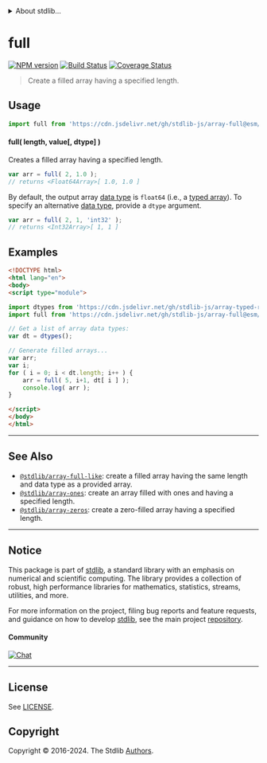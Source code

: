 <!--

@license Apache-2.0

Copyright (c) 2024 The Stdlib Authors.

Licensed under the Apache License, Version 2.0 (the "License");
you may not use this file except in compliance with the License.
You may obtain a copy of the License at

   http://www.apache.org/licenses/LICENSE-2.0

Unless required by applicable law or agreed to in writing, software
distributed under the License is distributed on an "AS IS" BASIS,
WITHOUT WARRANTIES OR CONDITIONS OF ANY KIND, either express or implied.
See the License for the specific language governing permissions and
limitations under the License.

-->


<details>
  <summary>
    About stdlib...
  </summary>
  <p>We believe in a future in which the web is a preferred environment for numerical computation. To help realize this future, we've built stdlib. stdlib is a standard library, with an emphasis on numerical and scientific computation, written in JavaScript (and C) for execution in browsers and in Node.js.</p>
  <p>The library is fully decomposable, being architected in such a way that you can swap out and mix and match APIs and functionality to cater to your exact preferences and use cases.</p>
  <p>When you use stdlib, you can be absolutely certain that you are using the most thorough, rigorous, well-written, studied, documented, tested, measured, and high-quality code out there.</p>
  <p>To join us in bringing numerical computing to the web, get started by checking us out on <a href="https://github.com/stdlib-js/stdlib">GitHub</a>, and please consider <a href="https://opencollective.com/stdlib">financially supporting stdlib</a>. We greatly appreciate your continued support!</p>
</details>

# full

[![NPM version][npm-image]][npm-url] [![Build Status][test-image]][test-url] [![Coverage Status][coverage-image]][coverage-url] <!-- [![dependencies][dependencies-image]][dependencies-url] -->

> Create a filled array having a specified length.

<!-- Section to include introductory text. Make sure to keep an empty line after the intro `section` element and another before the `/section` close. -->

<section class="intro">

</section>

<!-- /.intro -->

<!-- Package usage documentation. -->



<section class="usage">

## Usage

```javascript
import full from 'https://cdn.jsdelivr.net/gh/stdlib-js/array-full@esm/index.mjs';
```

#### full( length, value\[, dtype] )

Creates a filled array having a specified length.

```javascript
var arr = full( 2, 1.0 );
// returns <Float64Array>[ 1.0, 1.0 ]
```

By default, the output array [data type][@stdlib/array/dtypes] is `float64` (i.e., a [typed array][mdn-typed-array]). To specify an alternative [data type][@stdlib/array/dtypes], provide a `dtype` argument.

```javascript
var arr = full( 2, 1, 'int32' );
// returns <Int32Array>[ 1, 1 ]
```

</section>

<!-- /.usage -->

<!-- Package usage notes. Make sure to keep an empty line after the `section` element and another before the `/section` close. -->

<section class="notes">

</section>

<!-- /.notes -->

<!-- Package usage examples. -->

<section class="examples">

## Examples

<!-- eslint no-undef: "error" -->

```html
<!DOCTYPE html>
<html lang="en">
<body>
<script type="module">

import dtypes from 'https://cdn.jsdelivr.net/gh/stdlib-js/array-typed-real-dtypes@esm/index.mjs';
import full from 'https://cdn.jsdelivr.net/gh/stdlib-js/array-full@esm/index.mjs';

// Get a list of array data types:
var dt = dtypes();

// Generate filled arrays...
var arr;
var i;
for ( i = 0; i < dt.length; i++ ) {
    arr = full( 5, i+1, dt[ i ] );
    console.log( arr );
}

</script>
</body>
</html>
```

</section>

<!-- /.examples -->

<!-- Section to include cited references. If references are included, add a horizontal rule *before* the section. Make sure to keep an empty line after the `section` element and another before the `/section` close. -->

<section class="references">

</section>

<!-- /.references -->

<!-- Section for related `stdlib` packages. Do not manually edit this section, as it is automatically populated. -->

<section class="related">

* * *

## See Also

-   <span class="package-name">[`@stdlib/array-full-like`][@stdlib/array/full-like]</span><span class="delimiter">: </span><span class="description">create a filled array having the same length and data type as a provided array.</span>
-   <span class="package-name">[`@stdlib/array-ones`][@stdlib/array/ones]</span><span class="delimiter">: </span><span class="description">create an array filled with ones and having a specified length.</span>
-   <span class="package-name">[`@stdlib/array-zeros`][@stdlib/array/zeros]</span><span class="delimiter">: </span><span class="description">create a zero-filled array having a specified length.</span>

</section>

<!-- /.related -->

<!-- Section for all links. Make sure to keep an empty line after the `section` element and another before the `/section` close. -->


<section class="main-repo" >

* * *

## Notice

This package is part of [stdlib][stdlib], a standard library with an emphasis on numerical and scientific computing. The library provides a collection of robust, high performance libraries for mathematics, statistics, streams, utilities, and more.

For more information on the project, filing bug reports and feature requests, and guidance on how to develop [stdlib][stdlib], see the main project [repository][stdlib].

#### Community

[![Chat][chat-image]][chat-url]

---

## License

See [LICENSE][stdlib-license].


## Copyright

Copyright &copy; 2016-2024. The Stdlib [Authors][stdlib-authors].

</section>

<!-- /.stdlib -->

<!-- Section for all links. Make sure to keep an empty line after the `section` element and another before the `/section` close. -->

<section class="links">

[npm-image]: http://img.shields.io/npm/v/@stdlib/array-full.svg
[npm-url]: https://npmjs.org/package/@stdlib/array-full

[test-image]: https://github.com/stdlib-js/array-full/actions/workflows/test.yml/badge.svg?branch=main
[test-url]: https://github.com/stdlib-js/array-full/actions/workflows/test.yml?query=branch:main

[coverage-image]: https://img.shields.io/codecov/c/github/stdlib-js/array-full/main.svg
[coverage-url]: https://codecov.io/github/stdlib-js/array-full?branch=main

<!--

[dependencies-image]: https://img.shields.io/david/stdlib-js/array-full.svg
[dependencies-url]: https://david-dm.org/stdlib-js/array-full/main

-->

[chat-image]: https://img.shields.io/gitter/room/stdlib-js/stdlib.svg
[chat-url]: https://app.gitter.im/#/room/#stdlib-js_stdlib:gitter.im

[stdlib]: https://github.com/stdlib-js/stdlib

[stdlib-authors]: https://github.com/stdlib-js/stdlib/graphs/contributors

[umd]: https://github.com/umdjs/umd
[es-module]: https://developer.mozilla.org/en-US/docs/Web/JavaScript/Guide/Modules

[deno-url]: https://github.com/stdlib-js/array-full/tree/deno
[deno-readme]: https://github.com/stdlib-js/array-full/blob/deno/README.md
[umd-url]: https://github.com/stdlib-js/array-full/tree/umd
[umd-readme]: https://github.com/stdlib-js/array-full/blob/umd/README.md
[esm-url]: https://github.com/stdlib-js/array-full/tree/esm
[esm-readme]: https://github.com/stdlib-js/array-full/blob/esm/README.md
[branches-url]: https://github.com/stdlib-js/array-full/blob/main/branches.md

[stdlib-license]: https://raw.githubusercontent.com/stdlib-js/array-full/main/LICENSE

[mdn-typed-array]: https://developer.mozilla.org/en-US/docs/Web/JavaScript/Reference/Global_Objects/TypedArray

[@stdlib/array/dtypes]: https://github.com/stdlib-js/array-dtypes/tree/esm

<!-- <related-links> -->

[@stdlib/array/full-like]: https://github.com/stdlib-js/array-full-like/tree/esm

[@stdlib/array/ones]: https://github.com/stdlib-js/array-ones/tree/esm

[@stdlib/array/zeros]: https://github.com/stdlib-js/array-zeros/tree/esm

<!-- </related-links> -->

</section>

<!-- /.links -->
